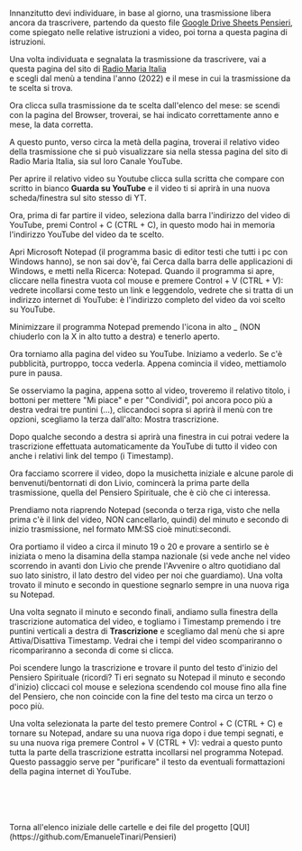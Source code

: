Innanzitutto devi individuare, in base al giorno, una trasmissione libera ancora da trascrivere, partendo da questo file [Google Drive Sheets Pensieri](https://github.com/EmanueleTinari/Pensieri/blob/main/Da%20fare.md), come spiegato nelle relative istruzioni a video, poi torna a questa pagina di istruzioni.

Una volta individuata e segnalata la trasmissione da trascrivere, vai a questa pagina del sito di [Radio Maria Italia](https://radiomaria.it/trasmissioni/lettura-cristiana-della-cronaca-e-della-storia/)<br/>
e scegli dal menù a tendina l'anno (2022) e il mese in cui la trasmissione da te scelta si trova.<br/>

Ora clicca sulla trasmissione da te scelta dall'elenco del mese: se scendi con la pagina del Browser, troverai, se hai indicato correttamente anno e mese, la data corretta.<br/>

A questo punto, verso circa la metà della pagina, troverai il relativo video della trasmissione che si può visualizzare sia nella stessa pagina del sito di Radio Maria Italia, sia sul loro Canale YouTube.

Per aprire il relativo video su Youtube clicca sulla scritta che compare con scritto in bianco **Guarda su YouTube** e il video ti si aprirà in una nuova scheda/finestra sul sito stesso di YT.

Ora, prima di far partire il video, seleziona dalla barra l'indirizzo del video di YouTube, premi Control + C (CTRL + C), in questo modo hai in memoria l'indirizzo YouTube del video da te scelto.

Apri Microsoft Notepad (il programma basic di editor testi che tutti i pc con Windows hanno), se non sai dov'è, fai Cerca dalla barra delle applicazioni di Windows, e metti nella Ricerca: Notepad.
Quando il programma si apre, cliccare nella finestra vuota col mouse e premere Control + V (CTRL + V): vedrete incollarsi come testo un link e leggendolo, vedrete che si tratta di un indirizzo internet di YouTube: è l'indirizzo completo del video da voi scelto su YouTube.

Minimizzare il programma Notepad premendo l'icona in alto _ (NON chiuderlo con la X in alto tutto a destra) e tenerlo aperto.

Ora torniamo alla pagina del video su YouTube. Iniziamo a vederlo. Se c'è pubblicità, purtroppo, tocca vederla.
Appena comincia il video, mettiamolo pure in pausa.

Se osserviamo la pagina, appena sotto al video, troveremo il relativo titolo, i bottoni per mettere "Mi piace" e per "Condividi", poi ancora poco più a destra vedrai tre puntini (...), cliccandoci sopra si aprirà il menù con tre opzioni, scegliamo la terza dall'alto: Mostra trascrizione.

Dopo qualche secondo a destra si aprirà una finestra in cui potrai vedere la trascrizione effettuata automaticamente da YouTube di tutto il video con anche i relativi link del tempo (i Timestamp).

Ora facciamo scorrere il video, dopo la musichetta iniziale e alcune parole di benvenuti/bentornati di don Livio, comincerà la prima parte della trasmissione, quella del Pensiero Spirituale, che è ciò che ci interessa.

Prendiamo nota riaprendo Notepad (seconda o terza riga, visto che nella prima c'è il link del video, NON cancellarlo, quindi) del minuto e secondo di inizio trasmissione, nel formato MM:SS cioè minuti:secondi.

Ora portiamo il video a circa il minuto 19 o 20 e provare a sentirlo se è iniziata o meno la disamina della stampa nazionale (si vede anche nel video scorrendo in avanti don Livio che prende l'Avvenire o altro quotidiano dal suo lato sinistro, il lato destro del video per noi che guardiamo). Una volta trovato il minuto e secondo in questione segnarlo sempre in una nuova riga su Notepad.

Una volta segnato il minuto e secondo finali, andiamo sulla finestra della trascrizione automatica del video, e togliamo i Timestamp premendo i tre puntini verticali a destra di **Trascrizione** e scegliamo dal menù che si apre Attiva/Disattiva Timestamp. Vedrai che i tempi del video scompariranno o ricompariranno a seconda di come si clicca.

Poi scendere lungo la trascrizione e trovare il punto del testo d'inizio del Pensiero Spirituale (ricordi? Ti eri segnato su Notepad il minuto e secondo d'inizio) cliccaci col mouse e seleziona scendendo col mouse fino alla fine del Pensiero, che non coincide con la fine del testo ma circa un terzo o poco più.

Una volta selezionata la parte del testo premere Control + C (CTRL + C) e tornare su Notepad, andare su una nuova riga dopo i due tempi segnati, e su una nuova riga premere Control + V (CTRL + V): vedrai a questo punto tutta la parte della trascrizione estratta incollarsi nel programma Notepad. Questo passaggio serve per "purificare" il testo da eventuali formattazioni della pagina internet di YouTube.


<br/>
<br/>
<br/>
<br/>
Torna all'elenco iniziale delle cartelle e dei file del progetto [QUI](https://github.com/EmanueleTinari/Pensieri)
